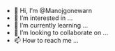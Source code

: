 - 👋 Hi, I’m @Manojgonewarn
- 👀 I’m interested in ...
- 🌱 I’m currently learning ...
- 💞️ I’m looking to collaborate on ...
- 📫 How to reach me ...

<!---
Manojgonewarn/Manojgonewarn is a ✨ special ✨ repository because its `README.md` (this file) appears on your GitHub profile.
You can click the Preview link to take a look at your changes.
--->
